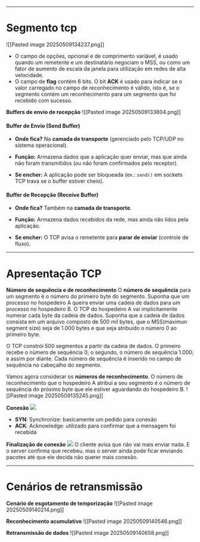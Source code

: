 

---
# Segmento tcp
![[Pasted image 20250509134237.png]]

- O campo de opções, opcional e de comprimento variável, é usado quando um remetente e um destinatário negociam o MSS, ou como um fator de aumento de escala da janela para utilização em redes de alta velocidade. 
- O campo de **flag** contém 6 bits. O bit **ACK** é usado para indicar se o valor carregado no campo de reconhecimento é válido, isto é, se o segmento contém um reconhecimento para um segmento que foi recebido com sucesso. 

**Buffers de envio de recepção**
![[Pasted image 20250509133804.png]]
#### **Buffer de Envio (Send Buffer)**

- **Onde fica?** Na **camada de transporte** (gerenciado pelo TCP/UDP no sistema operacional).
    
- **Função:** Armazena dados que a aplicação quer enviar, mas que ainda não foram transmitidos (ou não foram confirmados pelo receptor).
    
- **Se encher:** A aplicação pode ser bloqueada (ex.: `send()` em sockets TCP trava se o buffer estiver cheio).
    

#### **Buffer de Recepção (Receive Buffer)**

- **Onde fica?** Também na **camada de transporte**.
    
- **Função:** Armazena dados recebidos da rede, mas ainda não lidos pela aplicação.
    
- **Se encher:** O TCP avisa o remetente para **parar de enviar** (controle de fluxo).
---
# Apresentação TCP

**Número de sequência e de reconhecimento**
O **número de sequência** para um segmento é o número do primeiro byte do segmento. Suponha que um processo no hospedeiro A queira enviar uma cadeia de dados para um processo no hospedeiro B. O TCP do hospedeiro A vai implicitamente numerar cada byte da cadeia de dados. Suponha que a cadeia de dados consista em um arquivo composto de 500 mil bytes, que o MSS(maximun segment size) seja de 1.000 bytes e que seja atribuído o número 0 ao primeiro byte.

O TCP constrói 500 segmentos a partir da cadeia de dados. O primeiro recebe o número de sequência 0; o segundo, o número de sequência 1.000; e assim por diante. Cada número de sequência é inserido no campo de sequência no cabeçalho do segmento. 

Vamos agora considerar os **números de reconhecimento**. O número de reconhecimento que o hospedeiro A atribui a seu segmento é o número de sequência do próximo byte que ele estiver aguardando do hospedeiro B.
![[Pasted image 20250509135245.png]]

**Conexão**
![](https://lh7-rt.googleusercontent.com/docsz/AD_4nXcgpiDavS7LfwXV22ihWijvZYhrty_8AA8D21QLJ2QHzwtTIgY-Lq6BNCHsH5j2elmZWCQxrWjsIALs5-z2Yg_ZKl7XZHVCvteH6WMcqGSiXIyKpPx9lZlmNENNBp-jnqqSI5nN?key=HrOhHC0_-ked6RNCpQ0o3PZn)
- **SYN**: Synchronize: basicamente um pedido para conexão
- **ACK**: Acknowledge: utilizado para confirmar que a mensagem foi recebida

**Finalização de conexão**
![](https://lh7-rt.googleusercontent.com/docsz/AD_4nXfwbd7HwmpbmP9PEwLkcUElrWyP_aTmex_rQ7sATRmDbv98rJbmcw9fBbwYqCTnyOv55iUgdcs9rX6dUkpnPBv7055BKlupdyiF3yOg71HMI9LISZWXl9XzTMf2vLgBeAhqROittA?key=HrOhHC0_-ked6RNCpQ0o3PZn)
O cliente avisa que não vai mais enviar nada. E o server confirma que recebeu, mas o server ainda pode ficar enviando pacotes até que ele decida não querer mais conexão.

---

# Cenários de retransmissão

**Cenário de esgotamento de temporização**
![[Pasted image 20250509140214.png]]

**Reconhecimento acumulativo**
![[Pasted image 20250509140546.png]]

**Retransmissão de dados**
![[Pasted image 20250509140658.png]]
